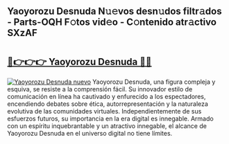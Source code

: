 ## Yaoyorozu Desnuda N𝚞𝚎vos desn𝚞dos filtr𝚊dos - Parts-OQH F𝚘tos vid𝚎o - C𝚘ntenido atr𝚊ctivo SXzAF

# <h2><a href="http://mb5ld8h.tromn.icu/?c=Yaoyorozu+Desnuda">🔗👉👉👉 Yaoyorozu Desnuda 🔗🔗</a></h2>

[![Yaoyorozu Desnuda nuevo](https://i.imgur.com/pEAQMta.gif)](http://mb5ld8h.tromn.icu/?c=Yaoyorozu+Desnuda)
Yaoyorozu Desnuda, una figura compleja y esquiva, se resiste a la comprensión fácil. Su innovador estilo de comunicación en línea ha cautivado y enfurecido a los espectadores, encendiendo debates sobre ética, autorrepresentación y la naturaleza evolutiva de las comunidades virtuales. Independientemente de sus esfuerzos futuros, su importancia en la era digital es innegable. Armado con un espíritu inquebrantable y un atractivo innegable, el alcance de Yaoyorozu Desnuda en el universo digital no tiene límites.

